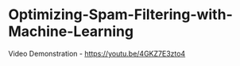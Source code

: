 # Optimizing-Spam-Filtering-with-Machine-Learning

Video Demonstration - https://youtu.be/4GKZ7E3zto4
